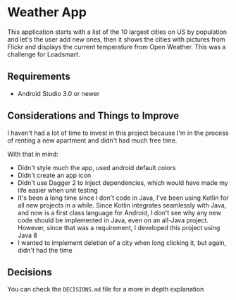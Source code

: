 # Weather App

This application starts with a list of the 10 largest cities on US by population and let's the user add new ones, then it shows the cities with pictures from Flickr and displays the current temperature from Open Weather.
This was a challenge for Loadsmart.

## Requirements
- Android Studio 3.0 or newer

## Considerations and Things to Improve
I haven't had a lot of time to invest in this project because I'm in the process of renting a new apartment and didn't had much free time.

With that in mind:
- Didn't style much the app, used android default colors
- Didn't create an app icon
- Didn't use Dagger 2 to inject dependencies, which would have made my life easier when unit testing
- It's been a long time since I don't code in Java, I've been using Kotlin for all new projects in a while. Since Kotlin integrates seamlessly with Java, and now is a first class language for Android, I don't see why any new code should be implemented in Java, even on an all-Java project. However, since that was a requirement, I developed this project using Java 8
- I wanted to implement deletion of a city when long clicking it, but again, didn't had the time

## Decisions

You can check the `DECISIONS.md` file for a more in depth explanation
